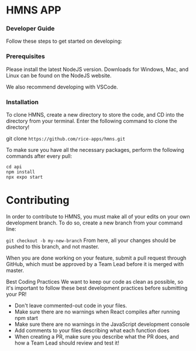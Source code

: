 # HMNS APP

### Developer Guide
Follow these steps to get started on developing:

### Prerequisites
Please install the latest NodeJS version. Downloads for Windows, Mac, and Linux can be found on the NodeJS website.

We also recommend developing with VSCode.

### Installation
To clone HMNS, create a new directory to store the code, and CD into the directory from your terminal. Enter the following command to clone the directory!

git clone `https://github.com/rice-apps/hmns.git`

To make sure you have all the necessary packages, perform the following commands after every pull:
```
cd api
npm install
npx expo start
```

# Contributing
In order to contribute to HMNS, you must make all of your edits on your own development branch. To do so, create a new branch from your command line:

`git checkout -b my-new-branch`
From here, all your changes should be pushed to this branch, and not master.

When you are done working on your feature, submit a pull request through GitHub, which must be approved by a Team Lead before it is merged with master.

Best Coding Practices
We want to keep our code as clean as possible, so it's important to follow these best development practices before submitting your PR!

- Don't leave commented-out code in your files.
- Make sure there are no warnings when React compiles after running npm start
- Make sure there are no warnings in the JavaScript development console
- Add comments to your files describing what each function does
- When creating a PR, make sure you describe what the PR does, and how a Team Lead should review and test it!
